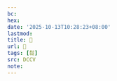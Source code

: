 ```yaml
---
bc:
hex:
date: '2025-10-13T10:28:23+08:00'
lastmod:
title: 􅒓
url: 􅒓
tags: [䰌]
src: DCCV
note:
---
```


